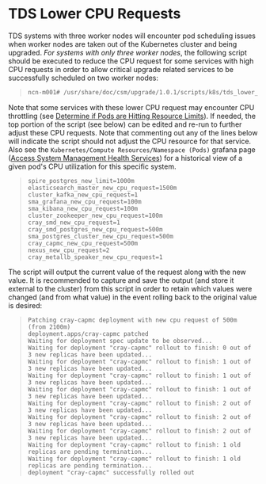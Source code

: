 # TDS Lower CPU Requests

TDS systems with three worker nodes will encounter pod scheduling issues when worker nodes are taken out of the Kubernetes cluster and being upgraded.  _*For systems with only three worker nodes*_, the following script should be executed to reduce the CPU request for some services with high CPU requests in order to allow critical upgrade related services to be successfully scheduled on two worker nodes:

>
>```bash
> ncn-m001# /usr/share/doc/csm/upgrade/1.0.1/scripts/k8s/tds_lower_cpu_requests.sh
>```
>

Note that some services with these lower CPU request may encounter CPU throttling (see [Determine if Pods are Hitting Resource Limits](./Determine_if_Pods_are_Hitting_Resource_Limits.md)). If needed, the top portion of the script (see below) can be edited and re-run to further adjust these CPU requests. Note that commenting out any of the lines below will indicate the script should not adjust the CPU resource for that service. Also see the `Kubernetes/Compute Resources/Namespace (Pods)` grafana page ([Access System Management Health Services](../system_management_health/Access_System_Management_Health_Services.md)) for a historical view of a given pod's CPU utilization for this specific system.

>
>```
> spire_postgres_new_limit=1000m
> elasticsearch_master_new_cpu_request=1500m
> cluster_kafka_new_cpu_request=1
> sma_grafana_new_cpu_request=100m
> sma_kibana_new_cpu_request=100m
> cluster_zookeeper_new_cpu_request=100m
> cray_smd_new_cpu_request=1
> cray_smd_postgres_new_cpu_request=500m
> sma_postgres_cluster_new_cpu_request=500m
> cray_capmc_new_cpu_request=500m
> nexus_new_cpu_request=2
> cray_metallb_speaker_new_cpu_request=1
>```
>

The script will output the current value of the request along with the new value. It is recommended to capture and save the output (and store it external to the cluster) from this script in order to retain which values were changed (and from what value) in the event rolling back to the original value is desired:

>
>```
> Patching cray-capmc deployment with new cpu request of 500m (from 2100m)
> deployment.apps/cray-capmc patched
> Waiting for deployment spec update to be observed...
> Waiting for deployment "cray-capmc" rollout to finish: 0 out of 3 new replicas have been updated...
> Waiting for deployment "cray-capmc" rollout to finish: 1 out of 3 new replicas have been updated...
> Waiting for deployment "cray-capmc" rollout to finish: 1 out of 3 new replicas have been updated...
> Waiting for deployment "cray-capmc" rollout to finish: 1 out of 3 new replicas have been updated...
> Waiting for deployment "cray-capmc" rollout to finish: 2 out of 3 new replicas have been updated...
> Waiting for deployment "cray-capmc" rollout to finish: 2 out of 3 new replicas have been updated...
> Waiting for deployment "cray-capmc" rollout to finish: 2 out of 3 new replicas have been updated...
> Waiting for deployment "cray-capmc" rollout to finish: 1 old replicas are pending termination...
> Waiting for deployment "cray-capmc" rollout to finish: 1 old replicas are pending termination...
> deployment "cray-capmc" successfully rolled out
>```
